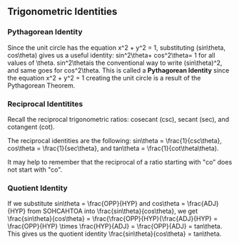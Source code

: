 Trigonometric Identities
-------

### Pythagorean Identity

Since the unit circle has the equation x^2 + y^2 = 1, substituting (sin\theta, cos\theta) gives us a useful identity: sin^2\theta+ cos^2\theta= 1 for all values of \theta. sin^2\thetais the conventional way to write (sin\theta)^2, and same goes for cos^2\theta. This is called a **Pythagorean Identity** since the equation x^2 + y^2 = 1 creating the unit circle is a result of the Pythagorean Theorem.


### Reciprocal Identitites

Recall the reciprocal trigonometric ratios: cosecant (csc), secant (sec), and cotangent (cot).

The reciprocal identities are the following: sin\theta = \frac{1}{csc\theta}, cos\theta = \frac{1}{sec\theta}, and tan\theta = \frac{1}{cot\theta\theta).

It may help to remember that the reciprocal of a ratio starting with "co" does not start with "co".


### Quotient Identity

If we substitute sin\theta = \frac{OPP}{HYP} and cos\theta = \frac{ADJ}{HYP} from SOHCAHTOA into \frac{sin\theta}{cos\theta}, we get \frac{sin\theta}{cos\theta} = \frac{\frac{OPP}{HYP}{\frac{ADJ}{HYP} = \frac{OPP}{HYP} \times \frac{HYP}{ADJ} = \frac{OPP}{ADJ} = tan\theta. This gives us the quotient identity \frac{sin\theta}{cos\theta} = tan\theta.